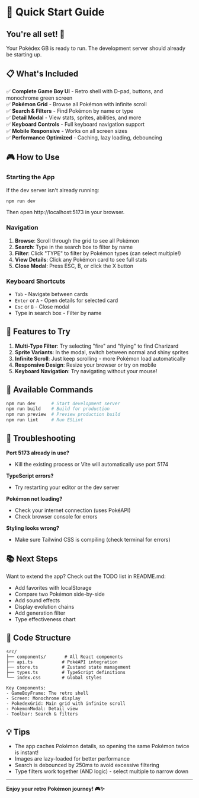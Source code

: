 # 🚀 Quick Start Guide

## You're all set! 🎉

Your Pokédex GB is ready to run. The development server should already be starting up.

## 📋 What's Included

✅ **Complete Game Boy UI** - Retro shell with D-pad, buttons, and monochrome green screen  
✅ **Pokémon Grid** - Browse all Pokémon with infinite scroll  
✅ **Search & Filters** - Find Pokémon by name or type  
✅ **Detail Modal** - View stats, sprites, abilities, and more  
✅ **Keyboard Controls** - Full keyboard navigation support  
✅ **Mobile Responsive** - Works on all screen sizes  
✅ **Performance Optimized** - Caching, lazy loading, debouncing  

## 🎮 How to Use

### Starting the App

If the dev server isn't already running:

```bash
npm run dev
```

Then open http://localhost:5173 in your browser.

### Navigation

1. **Browse**: Scroll through the grid to see all Pokémon
2. **Search**: Type in the search box to filter by name
3. **Filter**: Click "TYPE" to filter by Pokémon types (can select multiple!)
4. **View Details**: Click any Pokémon card to see full stats
5. **Close Modal**: Press ESC, B, or click the X button

### Keyboard Shortcuts

- `Tab` - Navigate between cards
- `Enter` or `A` - Open details for selected card
- `Esc` or `B` - Close modal
- Type in search box - Filter by name

## 🎨 Features to Try

1. **Multi-Type Filter**: Try selecting "fire" and "flying" to find Charizard
2. **Sprite Variants**: In the modal, switch between normal and shiny sprites
3. **Infinite Scroll**: Just keep scrolling - more Pokémon load automatically
4. **Responsive Design**: Resize your browser or try on mobile
5. **Keyboard Navigation**: Try navigating without your mouse!

## 🔧 Available Commands

```bash
npm run dev      # Start development server
npm run build    # Build for production
npm run preview  # Preview production build
npm run lint     # Run ESLint
```

## 🐛 Troubleshooting

**Port 5173 already in use?**
- Kill the existing process or Vite will automatically use port 5174

**TypeScript errors?**
- Try restarting your editor or the dev server

**Pokémon not loading?**
- Check your internet connection (uses PokéAPI)
- Check browser console for errors

**Styling looks wrong?**
- Make sure Tailwind CSS is compiling (check terminal for errors)

## 📚 Next Steps

Want to extend the app? Check out the TODO list in README.md:

- Add favorites with localStorage
- Compare two Pokémon side-by-side
- Add sound effects
- Display evolution chains
- Add generation filter
- Type effectiveness chart

## 🎯 Code Structure

```
src/
├── components/       # All React components
├── api.ts           # PokéAPI integration
├── store.ts         # Zustand state management
├── types.ts         # TypeScript definitions
└── index.css        # Global styles

Key Components:
- GameBoyFrame: The retro shell
- Screen: Monochrome display
- PokedexGrid: Main grid with infinite scroll
- PokemonModal: Detail view
- Toolbar: Search & filters
```

## 💡 Tips

- The app caches Pokémon details, so opening the same Pokémon twice is instant!
- Images are lazy-loaded for better performance
- Search is debounced by 250ms to avoid excessive filtering
- Type filters work together (AND logic) - select multiple to narrow down

---

**Enjoy your retro Pokémon journey! 🎮✨**

